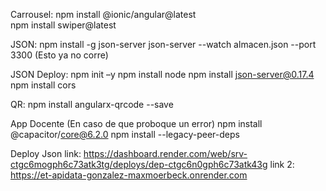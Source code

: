 Carrousel:
npm install @ionic/angular@latest  
npm install swiper@latest


JSON:
npm install -g json-server
json-server --watch almacen.json --port 3300 (Esto ya no corre)

JSON Deploy:
npm init –y
npm install node
npm install json-server@0.17.4
npm install cors

QR:
npm install angularx-qrcode --save

App Docente (En caso de que proboque un  error)
npm install @capacitor/core@6.2.0
npm install --legacy-peer-deps

Deploy Json link: https://dashboard.render.com/web/srv-ctgc6mogph6c73atk3tg/deploys/dep-ctgc6n0gph6c73atk43g
            link 2: https://et-apidata-gonzalez-maxmoerbeck.onrender.com
